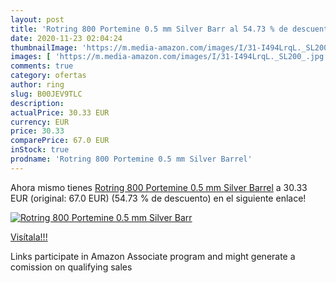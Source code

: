 ```yaml
---
layout: post
title: 'Rotring 800 Portemine 0.5 mm Silver Barr al 54.73 % de descuento'
date: 2020-11-23 02:04:24
thumbnailImage: 'https://m.media-amazon.com/images/I/31-I494LrqL._SL200_.jpg'
images: [ 'https://m.media-amazon.com/images/I/31-I494LrqL._SL200_.jpg' ]
comments: true
category: ofertas
author: ring
slug: B00JEV9TLC
description:
actualPrice: 30.33 EUR
currency: EUR
price: 30.33
comparePrice: 67.0 EUR
inStock: true
prodname: 'Rotring 800 Portemine 0.5 mm Silver Barrel'
---
```


Ahora mismo tienes [Rotring 800 Portemine 0.5 mm Silver Barrel](https://www.amazon.fr/dp/B00JEV9TLC/?tag=tolees0d-21) a 30.33 EUR (original: 67.0 EUR) (54.73 %  de descuento) en el siguiente enlace!

[![Rotring 800 Portemine 0.5 mm Silver Barr](https://m.media-amazon.com/images/I/31-I494LrqL._SL200_.jpg)](https://www.amazon.fr/dp/B00JEV9TLC/?tag=tolees0d-21)

[Visítala!!!](https://www.amazon.fr/dp/B00JEV9TLC/?tag=tolees0d-21)

Links participate in Amazon Associate program and might generate a comission on qualifying sales
